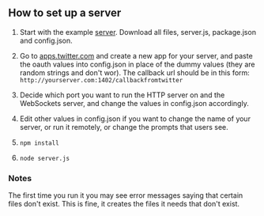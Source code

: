 ## How to set up a server

1. Start with the example <a href="https://github.com/scripting/chat/tree/master/server">server</a>. Download all files, server.js, package.json and config.json. 

2. Go to <a href="https://apps.twitter.com/">apps.twitter.com</a> and create a new app for your server, and paste the oauth values into config.json in place of the dummy values (they are random strings and don't wor). The callback url should be in this form: `http://yourserver.com:1402/callbackfromtwitter`

3. Decide which port you want to run the HTTP server on and the WebSockets server, and change the values in config.json accordingly.

4. Edit other values in config.json if you want to change the name of your server, or run it remotely, or change the prompts that users see.

4. `npm install`

5. `node server.js`

### Notes

The first time you run it you may see error messages saying that certain files don't exist. This is fine, it creates the files it needs that don't exist. 

